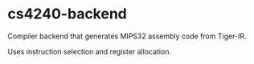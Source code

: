 # cs4240-backend
Compiler backend that generates MIPS32 assembly code from Tiger-IR.

Uses instruction selection and register allocation.
